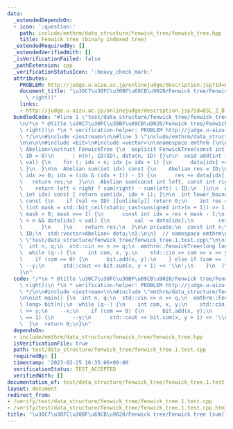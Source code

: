 ```yaml
---
data:
  _extendedDependsOn:
  - icon: ':question:'
    path: include/emthrm/data_structure/fenwick_tree/fenwick_tree.hpp
    title: Fenwick tree (binary indexed tree)
  _extendedRequiredBy: []
  _extendedVerifiedWith: []
  _isVerificationFailed: false
  _pathExtension: cpp
  _verificationStatusIcon: ':heavy_check_mark:'
  attributes:
    PROBLEM: http://judge.u-aizu.ac.jp/onlinejudge/description.jsp?id=DSL_2_B
    document_title: "\u30C7\u30FC\u30BF\u69CB\u9020/Fenwick tree/Fenwick tree (sum(left,\
      \ right))"
    links:
    - http://judge.u-aizu.ac.jp/onlinejudge/description.jsp?id=DSL_2_B
  bundledCode: "#line 1 \"test/data_structure/fenwick_tree/fenwick_tree.1.test.cpp\"\
    \n/*\n * @title \u30C7\u30FC\u30BF\u69CB\u9020/Fenwick tree/Fenwick tree (sum(left,\
    \ right))\n *\n * verification-helper: PROBLEM http://judge.u-aizu.ac.jp/onlinejudge/description.jsp?id=DSL_2_B\n\
    \ */\n\n#include <iostream>\n\n#line 1 \"include/emthrm/data_structure/fenwick_tree/fenwick_tree.hpp\"\
    \n\n\n\n#include <bit>\n#include <vector>\n\nnamespace emthrm {\n\ntemplate <typename\
    \ Abelian>\nstruct FenwickTree {\n  explicit FenwickTree(const int n, const Abelian\
    \ ID = 0)\n      : n(n), ID(ID), data(n, ID) {}\n\n  void add(int idx, const Abelian\
    \ val) {\n    for (; idx < n; idx |= idx + 1) {\n      data[idx] += val;\n   \
    \ }\n  }\n\n  Abelian sum(int idx) const {\n    Abelian res = ID;\n    for (--idx;\
    \ idx >= 0; idx = (idx & (idx + 1)) - 1) {\n      res += data[idx];\n    }\n \
    \   return res;\n  }\n\n  Abelian sum(const int left, const int right) const {\n\
    \    return left < right ? sum(right) - sum(left) : ID;\n  }\n\n  Abelian operator[](const\
    \ int idx) const { return sum(idx, idx + 1); }\n\n  int lower_bound(Abelian val)\
    \ const {\n    if (val <= ID) [[unlikely]] return 0;\n    int res = 0;\n    for\
    \ (int mask = std::bit_ceil(static_cast<unsigned int>(n + 1)) >> 1;\n        \
    \ mask > 0; mask >>= 1) {\n      const int idx = res + mask - 1;\n      if (idx\
    \ < n && data[idx] < val) {\n        val -= data[idx];\n        res += mask;\n\
    \      }\n    }\n    return res;\n  }\n\n private:\n  const int n;\n  const Abelian\
    \ ID;\n  std::vector<Abelian> data;\n};\n\n}  // namespace emthrm\n\n\n#line 10\
    \ \"test/data_structure/fenwick_tree/fenwick_tree.1.test.cpp\"\n\nint main() {\n\
    \  int n, q;\n  std::cin >> n >> q;\n  emthrm::FenwickTree<long long> bit(n);\n\
    \  while (q--) {\n    int com, x, y;\n    std::cin >> com >> x >> y;\n    --x;\n\
    \    if (com == 0) {\n      bit.add(x, y);\n    } else if (com == 1) {\n     \
    \ --y;\n      std::cout << bit.sum(x, y + 1) << '\\n';\n    }\n  }\n  return 0;\n\
    }\n"
  code: "/*\n * @title \u30C7\u30FC\u30BF\u69CB\u9020/Fenwick tree/Fenwick tree (sum(left,\
    \ right))\n *\n * verification-helper: PROBLEM http://judge.u-aizu.ac.jp/onlinejudge/description.jsp?id=DSL_2_B\n\
    \ */\n\n#include <iostream>\n\n#include \"emthrm/data_structure/fenwick_tree/fenwick_tree.hpp\"\
    \n\nint main() {\n  int n, q;\n  std::cin >> n >> q;\n  emthrm::FenwickTree<long\
    \ long> bit(n);\n  while (q--) {\n    int com, x, y;\n    std::cin >> com >> x\
    \ >> y;\n    --x;\n    if (com == 0) {\n      bit.add(x, y);\n    } else if (com\
    \ == 1) {\n      --y;\n      std::cout << bit.sum(x, y + 1) << '\\n';\n    }\n\
    \  }\n  return 0;\n}\n"
  dependsOn:
  - include/emthrm/data_structure/fenwick_tree/fenwick_tree.hpp
  isVerificationFile: true
  path: test/data_structure/fenwick_tree/fenwick_tree.1.test.cpp
  requiredBy: []
  timestamp: '2023-02-25 16:35:06+09:00'
  verificationStatus: TEST_ACCEPTED
  verifiedWith: []
documentation_of: test/data_structure/fenwick_tree/fenwick_tree.1.test.cpp
layout: document
redirect_from:
- /verify/test/data_structure/fenwick_tree/fenwick_tree.1.test.cpp
- /verify/test/data_structure/fenwick_tree/fenwick_tree.1.test.cpp.html
title: "\u30C7\u30FC\u30BF\u69CB\u9020/Fenwick tree/Fenwick tree (sum(left, right))"
---
```

